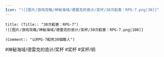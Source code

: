 ```yaml
---
Icon: "![[图片/游戏攻略/神秘海域/德雷克的诡计/奖杯/30次殺害：RPG-7.png|30]]"
---
```

```ad-common-bronze-trophy
title: (Title:: "30次殺害：RPG-7")
![[图片/游戏攻略/神秘海域/德雷克的诡计/奖杯/30次殺害：RPG-7.png|100]]

(Comment:: "以RPG-7殺死30個敵人")
```

#神秘海域/德雷克的诡计/奖杯 #奖杯 #奖杯/铜
